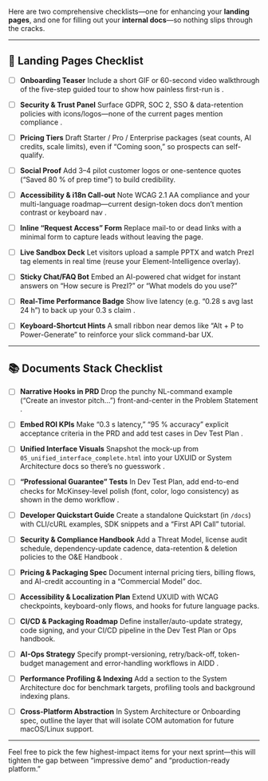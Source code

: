 Here are two comprehensive checklists—one for enhancing your **landing pages**, and one for filling out your **internal docs**—so nothing slips through the cracks.

---

## 🚀 Landing Pages Checklist

* [ ] **Onboarding Teaser**
  Include a short GIF or 60-second video walkthrough of the five-step guided tour to show how painless first-run is .

* [ ] **Security & Trust Panel**
  Surface GDPR, SOC 2, SSO & data-retention policies with icons/logos—none of the current pages mention compliance .

* [ ] **Pricing Tiers**
  Draft Starter / Pro / Enterprise packages (seat counts, AI credits, scale limits), even if “Coming soon,” so prospects can self-qualify.

* [ ] **Social Proof**
  Add 3–4 pilot customer logos or one-sentence quotes (“Saved 80 % of prep time”) to build credibility.

* [ ] **Accessibility & i18n Call-out**
  Note WCAG 2.1 AA compliance and your multi-language roadmap—current design-token docs don’t mention contrast or keyboard nav .

* [ ] **Inline “Request Access” Form**
  Replace mail-to or dead links with a minimal form to capture leads without leaving the page.

* [ ] **Live Sandbox Deck**
  Let visitors upload a sample PPTX and watch PrezI tag elements in real time (reuse your Element-Intelligence overlay).

* [ ] **Sticky Chat/FAQ Bot**
  Embed an AI-powered chat widget for instant answers on “How secure is PrezI?” or “What models do you use?”

* [ ] **Real-Time Performance Badge**
  Show live latency (e.g. “0.28 s avg last 24 h”) to back up your 0.3 s claim .

* [ ] **Keyboard-Shortcut Hints**
  A small ribbon near demos like “Alt + P to Power-Generate” to reinforce your slick command-bar UX.

---

## 📚 Documents Stack Checklist

* [ ] **Narrative Hooks in PRD**
  Drop the punchy NL-command example (“Create an investor pitch…”) front-and-center in the Problem Statement .

* [ ] **Embed ROI KPIs**
  Make “0.3 s latency,” “95 % accuracy” explicit acceptance criteria in the PRD and add test cases in Dev Test Plan .

* [ ] **Unified Interface Visuals**
  Snapshot the mock-up from `05_unified_interface_complete.html` into your UXUID or System Architecture docs so there’s no guesswork .

* [ ] **“Professional Guarantee” Tests**
  In Dev Test Plan, add end-to-end checks for McKinsey-level polish (font, color, logo consistency) as shown in the demo workflow .

* [ ] **Developer Quickstart Guide**
  Create a standalone Quickstart (in `/docs`) with CLI/cURL examples, SDK snippets and a “First API Call” tutorial.

* [ ] **Security & Compliance Handbook**
  Add a Threat Model, license audit schedule, dependency-update cadence, data-retention & deletion policies to the O\&E Handbook .

* [ ] **Pricing & Packaging Spec**
  Document internal pricing tiers, billing flows, and AI-credit accounting in a “Commercial Model” doc.

* [ ] **Accessibility & Localization Plan**
  Extend UXUID with WCAG checkpoints, keyboard-only flows, and hooks for future language packs.

* [ ] **CI/CD & Packaging Roadmap**
  Define installer/auto-update strategy, code signing, and your CI/CD pipeline in the Dev Test Plan or Ops handbook.

* [ ] **AI-Ops Strategy**
  Specify prompt-versioning, retry/back-off, token-budget management and error-handling workflows in AIDD .

* [ ] **Performance Profiling & Indexing**
  Add a section to the System Architecture doc for benchmark targets, profiling tools and background indexing plans.

* [ ] **Cross-Platform Abstraction**
  In System Architecture or Onboarding spec, outline the layer that will isolate COM automation for future macOS/Linux support.

---

Feel free to pick the few highest-impact items for your next sprint—this will tighten the gap between “impressive demo” and “production-ready platform.”
